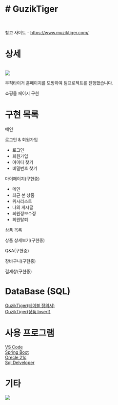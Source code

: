 <h1># GuzikTiger</h1>
<br />

참고 사이트 - https://www.muziktiger.com/

상세
========================================
<br />
<img src="https://muziktiger.com/mztg/brand_page_1.jpg">

무직타이거 홈페이지를 모방하여 팀프로젝트를 진행했습니다.

쇼핑몰 페이지 구현

구현 목록
======================================
메인

로그인 & 회원가입
  - 로그인
  - 회원가입
  - 아이디 찾기
  - 비밀번호 찾기

마이페이지(구현중)
  - 메인
  - 최근 본 상품
  - 위시리스트
  - 나의 게시글
  - 회원정보수정
  - 회원탈퇴

상품 목록

상품 상세보기(구현중)

Q&A(구현중)

장바구니(구현중)

결제창(구현중)

DataBase (SQL)  <br />
====================================================
<a href="https://drive.google.com/file/d/1VH9bTVknD-hAx-TwzyKQ4UZ-nN9dxBUz/view?usp=sharing">GuzikTiger(테이블 정의서)</a>  <br/>
<a href="https://drive.google.com/file/d/1Ffc-tdObH8qu-JM1b2BRESuJAXYY_22K/view?usp=sharing">GuzikTiger(상품 Insert)</a>  <br /> 

사용 프로그램
====================================================
<a href="https://code.visualstudio.com/">VS Code</a> <br />
<a href="https://spring.io/tools">Spring Boot</a> <br />
<a href="https://www.oracle.com/database/technologies/xe-downloads.html">Orecle 21c</a> <br />
<a href="https://www.oracle.com/database/sqldeveloper/technologies/download"/>Sql Delveloper</a> <br />

기타
===================================================

<img src="https://muziktiger.com/mztg/character_page_1.jpg">
